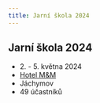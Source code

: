 ```yaml
---
title: Jarní škola 2024
---
```


## Jarní škola 2024

- 2\. - 5. května 2024
- [Hotel M&M](https://www.hotel-mm.cz/)
- Jáchymov
- 49 účastníků
